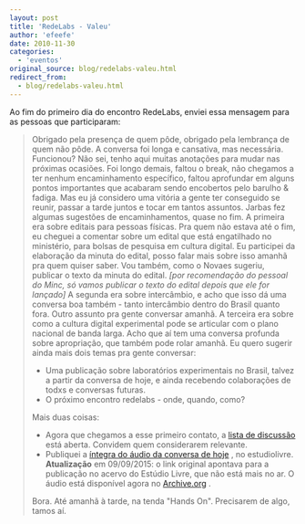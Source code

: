 ```yaml
---
layout: post
title: 'RedeLabs - Valeu'
author: 'efeefe'
date: 2010-11-30
categories:
  - 'eventos'
original_source: blog/redelabs-valeu.html
redirect_from:
  - blog/redelabs-valeu.html
---
```


Ao fim do primeiro dia do encontro RedeLabs, enviei essa mensagem para as pessoas que participaram:

> Obrigado pela presença de quem pôde, obrigado pela lembrança de quem não pôde. A conversa foi longa e cansativa, mas necessária. Funcionou? Não sei, tenho aqui muitas anotações para mudar nas próximas ocasiões. Foi longo demais, faltou o break, não chegamos a ter nenhum encaminhamento específico, faltou aprofundar em alguns pontos importantes que acabaram sendo encobertos pelo barulho & fadiga. Mas eu já considero uma vitória a gente ter conseguido se reunir, passar a tarde juntos e tocar em tantos assuntos. Jarbas fez algumas sugestões de encaminhamentos, quase no fim. A primeira era sobre editais para pessoas físicas. Pra quem não estava até o fim, eu cheguei a comentar sobre um edital que está engatilhado no ministério, para bolsas de pesquisa em cultura digital. Eu participei da elaboração da minuta do edital, posso falar mais sobre isso amanhã pra quem quiser saber. Vou também, como o Novaes sugeriu, publicar o texto da minuta do edital. *\[por recomendação do pessoal do Minc, só vamos publicar o texto do edital depois que ele for lançado\]* A segunda era sobre intercâmbio, e acho que isso dá uma conversa boa também - tanto intercâmbio dentro do Brasil quanto fora. Outro assunto pra gente conversar amanhã. A terceira era sobre como a cultura digital experimental pode se articular com o plano nacional de banda larga. Acho que aí tem uma conversa profunda sobre apropriação, que também pode rolar amanhã. Eu quero sugerir ainda mais dois temas pra gente conversar:
>
> -   Uma publicação sobre laboratórios experimentais no Brasil, talvez a partir da conversa de hoje, e ainda recebendo colaborações de todxs e conversas futuras.
> -   O próximo encontro redelabs - onde, quando, como?
>
> Mais duas coisas:
>
> -   Agora que chegamos a esse primeiro contato, a [lista de discussão](http://groups.google.com/group/redelabs) está aberta. Convidem quem considerarem relevante.
> -   Publiquei a [íntegra do áudio da conversa de hoje](http://estudiolivre.org/el-gallery_view.php?arquivoId=8235) , no estudiolivre. **Atualização** em 09/09/2015: o link original apontava para a publicação no acervo do Estúdio Livre, que não está mais no ar. O áudio está disponível agora no [Archive.org](https://archive.org/details/redelabs2010) .
>
> Bora. Até amanhã à tarde, na tenda \"Hands On\". Precisarem de algo, tamos aí.
